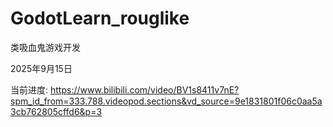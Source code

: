 # GodotLearn_rouglike
类吸血鬼游戏开发

2025年9月15日

当前进度:
https://www.bilibili.com/video/BV1s8411v7nE?spm_id_from=333.788.videopod.sections&vd_source=9e1831801f06c0aa5a3cb762805cffd6&p=3